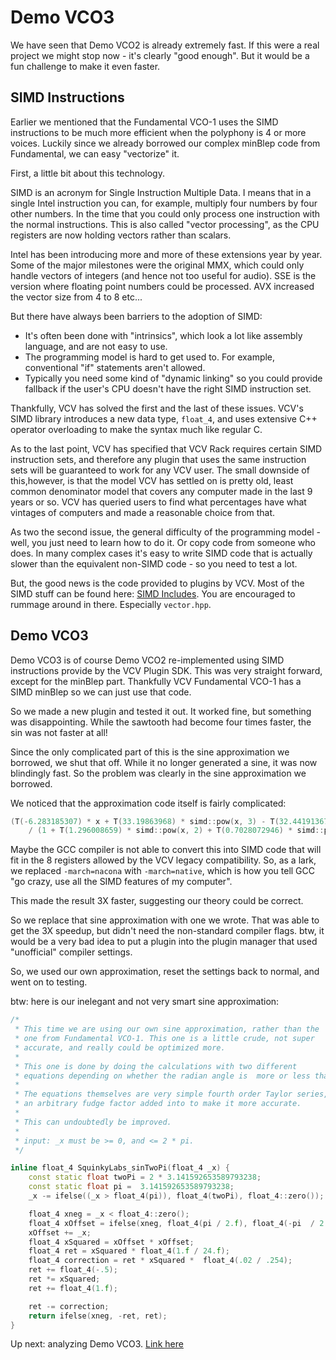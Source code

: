 # Demo VCO3

We have seen that Demo VCO2 is already extremely fast. If this were a real project we might stop now - it's clearly "good enough". But it would be a fun challenge to make it even faster.

## SIMD Instructions

Earlier we mentioned that the Fundamental VCO-1 uses the SIMD instructions to be much more efficient when the polyphony is 4 or more voices. Luckily since we already borrowed our complex minBlep code from Fundamental, we can easy "vectorize" it.

First, a little bit about this technology.

SIMD is an acronym for Single Instruction Multiple Data. I means that in a single Intel instruction you can, for example, multiply four numbers by four other numbers. In the time that you could only process one instruction with the normal instructions. This is also called "vector processing", as the CPU registers are now holding vectors rather than scalars.

Intel has been introducing more and more of these extensions year by year. Some of the major milestones were the original MMX, which could only handle vectors of integers (and hence not too useful for audio). SSE is the version where floating point numbers could be processed. AVX increased the vector size from 4 to 8 etc...

But there have always been barriers to the adoption of SIMD:

* It's often been done with "intrinsics", which look a lot like assembly language, and are not easy to use.
* The programming model is hard to get used to. For example, conventional "if" statements aren't allowed.
* Typically you need some kind of "dynamic linking" so you could provide fallback if the user's CPU doesn't have the right SIMD instruction set.

Thankfully, VCV has solved the first and the last of these issues. VCV's SIMD library introduces a new data type, `float_4`, and uses extensive C++ operator overloading to make the syntax much like regular C.

As to the last point, VCV has specified that VCV Rack requires certain SIMD instruction sets, and therefore any plugin that uses the same instruction sets will be guaranteed to work for any VCV user. The small downside of this,however, is that the model VCV has settled on is  pretty old, least common denominator model that covers any computer made in the last 9 years or so.  VCV has queried users to find what percentages have what vintages of computers and made a reasonable choice from that.

As two the second issue, the general difficulty of the programming model - well, you just need to learn how to do it. Or copy code from someone who does. In many complex cases it's easy to write SIMD code that is actually slower than the equivalent non-SIMD code - so you need to test a lot.

But, the good news is the code provided to plugins by VCV. Most of the SIMD stuff can be found here: [SIMD Includes](https://github.com/VCVRack/Rack/tree/v1/include/simd). You are encouraged to rummage around in there. Especially `vector.hpp`.

## Demo VCO3

Demo VCO3 is of course Demo VCO2 re-implemented using SIMD instructions provide by the VCV Plugin SDK. This was very straight forward, except for the minBlep part. Thankfully VCV Fundamental VCO-1 has a SIMD minBlep so we can just use that code.

So we made a new plugin and tested it out. It worked fine, but something was disappointing. While the sawtooth had become four times faster, the sin was not faster at all!

Since the only complicated part of this is the sine approximation we borrowed, we shut that off. While it no longer generated a sine, it was now blindingly fast. So the problem was clearly in the sine approximation we borrowed.

We noticed that the approximation code itself is fairly complicated:

``` C++
(T(-6.283185307) * x + T(33.19863968) * simd::pow(x, 3) - T(32.44191367) * simd::pow(x, 5))
    / (1 + T(1.296008659) * simd::pow(x, 2) + T(0.7028072946) * simd::pow(x, 4));
```

Maybe the GCC compiler is not able to convert this into SIMD code that will fit in the 8 registers allowed by the VCV legacy compatibility. So, as a lark, we replaced `-march=nacona` with `-march=native`, which is how you tell GCC "go crazy, use all the SIMD features of my computer".

This made the result 3X faster, suggesting our theory could be correct.

So we replace that sine approximation with one we wrote. That was able to get the 3X speedup, but didn't need the non-standard compiler flags. btw, it would be a very bad idea to put a plugin into the plugin manager that used "unofficial" compiler settings.

So, we used our own approximation, reset the settings back to normal, and went on to testing.

btw: here is our inelegant and not very smart sine approximation:

```c++
/*
 * This time we are using our own sine approximation, rather than the
 * one from Fundamental VCO-1. This one is a little crude, not super
 * accurate, and really could be optimized more.
 *
 * This one is done by doing the calculations with two different 
 * equations depending on whether the radian angle is  more or less than pi.
 *
 * The equations themselves are very simple fourth order Taylor series, with
 * an arbitrary fudge factor added into to make it more accurate.
 *
 * This can undoubtedly be improved.
 *
 * input: _x must be >= 0, and <= 2 * pi.
 */

inline float_4 SquinkyLabs_sinTwoPi(float_4 _x) {
    const static float twoPi = 2 * 3.141592653589793238;
    const static float pi =  3.141592653589793238;
    _x -= ifelse((_x > float_4(pi)), float_4(twoPi), float_4::zero());

    float_4 xneg = _x < float_4::zero();
    float_4 xOffset = ifelse(xneg, float_4(pi / 2.f), float_4(-pi  / 2.f));
    xOffset += _x;
    float_4 xSquared = xOffset * xOffset;
    float_4 ret = xSquared * float_4(1.f / 24.f);
    float_4 correction = ret * xSquared *  float_4(.02 / .254);
    ret += float_4(-.5);
    ret *= xSquared;
    ret += float_4(1.f);

    ret -= correction;
    return ifelse(xneg, -ret, ret);
}
```

Up next: analyzing Demo VCO3. [Link here](./vco3-cpu.md)